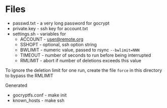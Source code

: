 # Files

- passwd.txt - a very long password for gocrypt
- private.key - ssh key for account.txt
- settings.sh - variables for
   - ACCOUNT - user@remote.org
   - SSHOPT - optional, ssh option string
   - BWLIMIT - numeric value, passed to rsync `--bwlimit=NNN`
   - TIMEOUT - number of seconds to run before being interrupted
   - RMLIMIT - abort if number of deletions exceeds this value

To ignore the deletion limit for one run, create the file `force` in this directory to bypass the RMLIMIT

Generated
- gocryptfs.conf - make init
- known_hosts - make ssh

